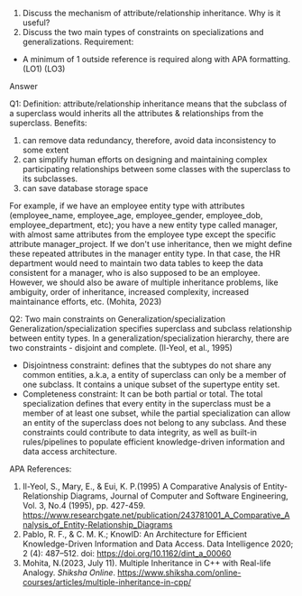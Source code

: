 1. Discuss the mechanism of attribute/relationship inheritance. Why is it useful? 
2. Discuss the two main types of constraints on specializations and generalizations. 
Requirement: 
* A minimum of 1 outside reference is required along with APA formatting. (LO1) (LO3)

Answer

Q1: Definition:
attribute/relationship inheritance means that the subclass of a superclass would inherits all the attributes & relationships from the superclass.
Benefits:
1. can remove data redundancy, therefore, avoid data inconsistency to some extent
2. can simplify human efforts on designing and maintaining complex participating relationships between some classes with the superclass to its subclasses.
3. can save database storage space

For example, if we have an employee entity type with attributes (employee_name, employee_age, employee_gender, employee_dob, employee_department, etc); you have a new entity type called manager, with almost same attributes from the employee type except the specific attribute manager_project. If we don't use inheritance, then we might define these repeated attributes in the manager entity type. In that case, the HR department would need to maintain two data tables to keep the data consistent for a manager, who is also supposed to be an employee.
However, we should also be aware of multiple inheritance problems, like ambiguity, order of inheritance, increased complexity, increased maintainance efforts, etc. (Mohita, 2023)

Q2: Two main constraints on Generalization/specialization
Generalization/specialization specifies superclass and subclass relationship between entity types. In a generalization/specialization hierarchy, there are two constraints - disjoint and complete. (Il-Yeol, et al., 1995)
* Disjointness constraint: defines that the subtypes do not share any common entities, a.k.a, a entity of superclass can only be a member of one subclass. It contains a unique subset of the supertype entity set.
* Completeness constraint: It can be both partial or total. The total specialization defines that every entity in the superclass must be a member of at least one subset, while the partial specialization can allow an entity of the superclass does not belong to any subclass.
And these constraints could contribute to data integrity, as well as built-in rules/pipelines to populate efficient knowledge-driven information and data access architecture.

APA References:
1. Il-Yeol, S., Mary, E., & Eui, K. P.(1995) A Comparative Analysis of Entity-Relationship Diagrams, Journal of Computer and Software Engineering, Vol. 3, No.4 (1995), pp. 427-459. https://www.researchgate.net/publication/243781001_A_Comparative_Analysis_of_Entity-Relationship_Diagrams
2. Pablo, R. F., & C. M. K.; KnowID: An Architecture for Efficient Knowledge-Driven Information and Data Access. Data Intelligence 2020; 2 (4): 487–512. doi: https://doi.org/10.1162/dint_a_00060
3. Mohita, N.(2023, July 11). Multiple Inheritance in C++ with Real-life Analogy. *Shiksha Online*. https://www.shiksha.com/online-courses/articles/multiple-inheritance-in-cpp/
